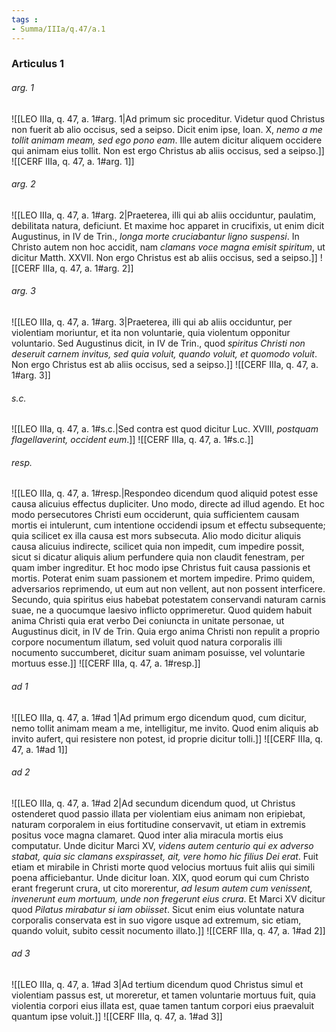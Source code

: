 ```yaml
---
tags : 
- Summa/IIIa/q.47/a.1
---
```


### Articulus 1

###### arg. 1
![[LEO IIIa, q. 47, a. 1#arg. 1|Ad primum sic proceditur. Videtur quod Christus non fuerit ab alio occisus, sed a seipso. Dicit enim ipse, Ioan. X, *nemo a me tollit animam meam, sed ego pono eam*. Ille autem dicitur aliquem occidere qui animam eius tollit. Non est ergo Christus ab aliis occisus, sed a seipso.]]
![[CERF IIIa, q. 47, a. 1#arg. 1]]

###### arg. 2
![[LEO IIIa, q. 47, a. 1#arg. 2|Praeterea, illi qui ab aliis occiduntur, paulatim, debilitata natura, deficiunt. Et maxime hoc apparet in crucifixis, ut enim dicit Augustinus, in IV de Trin., *longa morte cruciabantur ligno suspensi*. In Christo autem non hoc accidit, nam *clamans voce magna emisit spiritum*, ut dicitur Matth. XXVII. Non ergo Christus est ab aliis occisus, sed a seipso.]]
![[CERF IIIa, q. 47, a. 1#arg. 2]]

###### arg. 3
![[LEO IIIa, q. 47, a. 1#arg. 3|Praeterea, illi qui ab aliis occiduntur, per violentiam moriuntur, et ita non voluntarie, quia violentum opponitur voluntario. Sed Augustinus dicit, in IV de Trin., quod *spiritus Christi non deseruit carnem invitus, sed quia voluit, quando voluit, et quomodo voluit*. Non ergo Christus est ab aliis occisus, sed a seipso.]]
![[CERF IIIa, q. 47, a. 1#arg. 3]]

###### s.c.
![[LEO IIIa, q. 47, a. 1#s.c.|Sed contra est quod dicitur Luc. XVIII, *postquam flagellaverint, occident eum*.]]
![[CERF IIIa, q. 47, a. 1#s.c.]]

###### resp.
![[LEO IIIa, q. 47, a. 1#resp.|Respondeo dicendum quod aliquid potest esse causa alicuius effectus dupliciter. Uno modo, directe ad illud agendo. Et hoc modo persecutores Christi eum occiderunt, quia sufficientem causam mortis ei intulerunt, cum intentione occidendi ipsum et effectu subsequente; quia scilicet ex illa causa est mors subsecuta. Alio modo dicitur aliquis causa alicuius indirecte, scilicet quia non impedit, cum impedire possit, sicut si dicatur aliquis alium perfundere quia non claudit fenestram, per quam imber ingreditur. Et hoc modo ipse Christus fuit causa passionis et mortis. Poterat enim suam passionem et mortem impedire. Primo quidem, adversarios reprimendo, ut eum aut non vellent, aut non possent interficere. Secundo, quia spiritus eius habebat potestatem conservandi naturam carnis suae, ne a quocumque laesivo inflicto opprimeretur. Quod quidem habuit anima Christi quia erat verbo Dei coniuncta in unitate personae, ut Augustinus dicit, in IV de Trin. Quia ergo anima Christi non repulit a proprio corpore nocumentum illatum, sed voluit quod natura corporalis illi nocumento succumberet, dicitur suam animam posuisse, vel voluntarie mortuus esse.]]
![[CERF IIIa, q. 47, a. 1#resp.]]

###### ad 1
![[LEO IIIa, q. 47, a. 1#ad 1|Ad primum ergo dicendum quod, cum dicitur, nemo tollit animam meam a me, intelligitur, me invito. Quod enim aliquis ab invito aufert, qui resistere non potest, id proprie dicitur tolli.]]
![[CERF IIIa, q. 47, a. 1#ad 1]]

###### ad 2
![[LEO IIIa, q. 47, a. 1#ad 2|Ad secundum dicendum quod, ut Christus ostenderet quod passio illata per violentiam eius animam non eripiebat, naturam corporalem in eius fortitudine conservavit, ut etiam in extremis positus voce magna clamaret. Quod inter alia miracula mortis eius computatur. Unde dicitur Marci XV, *videns autem centurio qui ex adverso stabat, quia sic clamans exspirasset, ait, vere homo hic filius Dei erat*. Fuit etiam et mirabile in Christi morte quod velocius mortuus fuit aliis qui simili poena afficiebantur. Unde dicitur Ioan. XIX, quod eorum qui cum Christo erant fregerunt crura, ut cito morerentur, *ad Iesum autem cum venissent, invenerunt eum mortuum, unde non fregerunt eius crura*. Et Marci XV dicitur quod *Pilatus mirabatur si iam obiisset*. Sicut enim eius voluntate natura corporalis conservata est in suo vigore usque ad extremum, sic etiam, quando voluit, subito cessit nocumento illato.]]
![[CERF IIIa, q. 47, a. 1#ad 2]]

###### ad 3
![[LEO IIIa, q. 47, a. 1#ad 3|Ad tertium dicendum quod Christus simul et violentiam passus est, ut moreretur, et tamen voluntarie mortuus fuit, quia violentia corpori eius illata est, quae tamen tantum corpori eius praevaluit quantum ipse voluit.]]
![[CERF IIIa, q. 47, a. 1#ad 3]]

